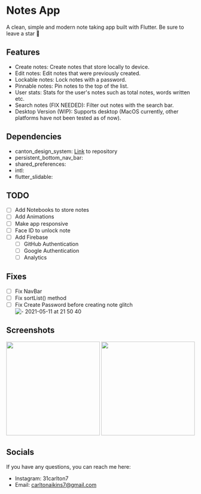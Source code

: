 # Notes App

A clean, simple and modern note taking app built with Flutter. Be sure to leave a star 🌟

## Features

- Create notes: Create notes that store locally to device.
- Edit notes: Edit notes that were previously created.
- Lockable notes: Lock notes with a password.
- Pinnable notes: Pin notes to the top of the list.
- User stats: Stats for the user's notes such as total notes, words written etc.
- Search notes (FIX NEEDED): Filter out notes with the search bar.
- Desktop Version (WIP): Supports desktop (MacOS currently, other platforms have not been tested as of now).


## Dependencies

- canton_design_system: [Link](https://github.com/31Carlton7/canton_design_system) to repository
- persistent_bottom_nav_bar:
- shared_preferences:
- intl:
- flutter_slidable:

## TODO

- [ ] Add Notebooks to store notes
- [ ] Add Animations
- [ ] Make app responsive
- [ ] Face ID to unlock note
- [ ] Add Firebase
  - [ ] GitHub Authentication
  - [ ] Google Authentication
  - [ ] Analytics

## Fixes
- [ ] Fix NavBar
- [ ] Fix sortList() method
- [ ] Fix Create Password before creating note glitch
![ - 2021-05-11 at 21 50 40]()

## Screenshots
<div>
  <img width="250" src="https://user-images.githubusercontent.com/76491344/117906479-fdf3ee00-b2a2-11eb-8dfe-ca60a12a2076.png"> </img>
  <img width="250" src="https://user-images.githubusercontent.com/76491344/117906586-3398d700-b2a3-11eb-9a8c-1b6ff4a49fdf.png"> </img> 
</div>


## Socials

If you have any questions, you can reach me here:

- Instagram: 31carlton7
- Email: carltonaikins7@gmail.com
